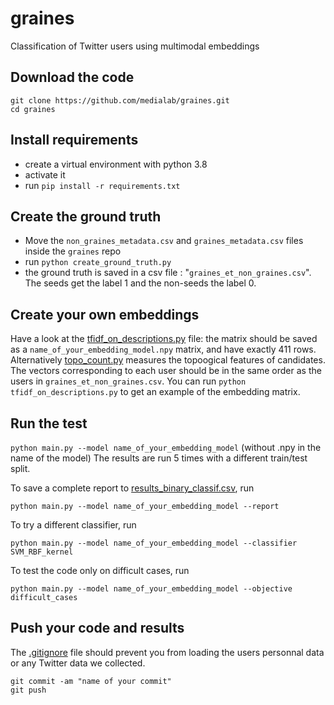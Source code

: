 # graines
Classification of Twitter users using multimodal embeddings

## Download the code
```
git clone https://github.com/medialab/graines.git
cd graines
```

## Install requirements
* create a virtual environment with python 3.8
* activate it
* run `pip install -r requirements.txt`

## Create the ground truth
* Move the `non_graines_metadata.csv` and `graines_metadata.csv` files inside the `graines` repo
* run `python create_ground_truth.py`
* the ground truth is saved in a csv file : "`graines_et_non_graines.csv`". 
The seeds get the label 1 and the non-seeds the label 0.

## Create your own embeddings
Have a look at the [tfidf_on_descriptions.py](https://github.com/medialab/graines/blob/main/tfidf_on_descriptions.py) file: the matrix should be saved
as a `name_of_your_embedding_model.npy` matrix, and have exactly 411 rows. Alternatively [topo_count.py](https://github.com/medialab/graines/blob/main/topo_count.py) measures the topoogical features of candidates.
The vectors corresponding to each user should be in the same order as the users in `graines_et_non_graines.csv`.
You can run `python tfidf_on_descriptions.py` to get an example of the embedding matrix.

## Run the test
`python main.py --model name_of_your_embedding_model` (without .npy in the name of the model)
The results are run 5 times with a different train/test split. 

To save a complete report to [results_binary_classif.csv](https://github.com/medialab/graines/blob/main/results_binary_classif.csv),
run 

`python main.py --model name_of_your_embedding_model --report`

To try a different classifier, run 

`python main.py --model name_of_your_embedding_model --classifier SVM_RBF_kernel`

To test the code only on difficult cases, run

`python main.py --model name_of_your_embedding_model --objective difficult_cases`



## Push your code and results
The [.gitignore](.gitignore) file should prevent you from loading the users personnal data or any Twitter data we collected.
```
git commit -am "name of your commit"
git push
```
